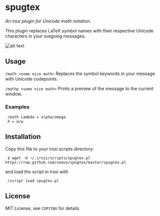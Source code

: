 spugtex
=======

*An irssi plugin for Unicode math notation.*

This plugin replaces LaTeX symbol names with their respective Unicode characters in your outgoing messages.

![alt text](http://www.lofibucket.com/images/spugtex.gif "Logo Title Text 1")

## Usage
`/math <some nice math>`
 Replaces the symbol keywords in your message with Unicode codepoints.

 `/mathp <some nice math>`
 Prints a preview of the message to the current window.

### Examples

     /math Lambda = alpha/omega
     Λ = α/ω

## Installation

 Copy this file to your irssi scripts directory:
  
     $ wget -O ~/.irssi/scripts/spugtex.pl https://raw.github.com/seece/spugtex/master/spugtex.pl 

 and load the script in irssi with

     /script load spugtex.pl 

## License
MIT License, see `COPYING` for details.





